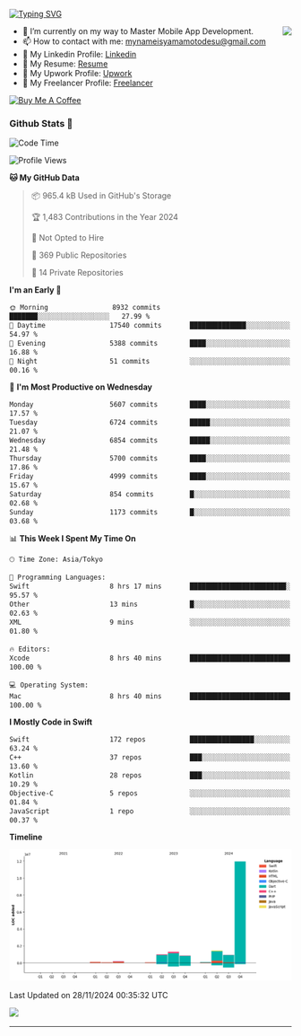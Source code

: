 
[![Typing SVG](https://readme-typing-svg.demolab.com/?lines=Thank+You+For+Visiting!!;You+Are+Welcome✨;I+am+Kyo+Yamamoto;Mobile+Developer)](https://git.io/typing-svg)
<p>
<img align="right" src="https://media.giphy.com/media/26ufdb3cYKwbRtYVW/giphy.gif" style="max-width:100%;" height="150px">

- 🌱 I’m currently on my way to Master Mobile App Development.
- 📫 How to contact with me: mynameisyamamotodesu@gmail.com
- 🔗 My Linkedin Profile: [Linkedin](https://www.linkedin.com/in/kyo-yamamoto-a2ab50239)
- 🔗 My Resume: [Resume](https://www.kickresume.com/cv/rNok4e/)
- 🔗 My Upwork Profile: [Upwork](https://www.upwork.com/freelancers/~01aa9115102bb4af25)
- 🔗 My Freelancer Profile: [Freelancer](https://www.freelancer.com/u/yamamotodesu)

<a href="https://www.buymeacoffee.com/kyoyamamoto" target="_blank"><img src="https://cdn.buymeacoffee.com/buttons/default-orange.png" alt="Buy Me A Coffee" height="41" width="174"></a>

### Github Stats 🥇 
<!--START_SECTION:waka-->
![Code Time](http://img.shields.io/badge/Code%20Time-908%20hrs%2016%20mins-blue)

![Profile Views](http://img.shields.io/badge/Profile%20Views-0-blue)

**🐱 My GitHub Data** 

> 📦 965.4 kB Used in GitHub's Storage 
 > 
> 🏆 1,483 Contributions in the Year 2024
 > 
> 🚫 Not Opted to Hire
 > 
> 📜 369 Public Repositories 
 > 
> 🔑 14 Private Repositories 
 > 
**I'm an Early 🐤** 

```text
🌞 Morning                8932 commits        ███████░░░░░░░░░░░░░░░░░░   27.99 % 
🌆 Daytime                17540 commits       ██████████████░░░░░░░░░░░   54.97 % 
🌃 Evening                5388 commits        ████░░░░░░░░░░░░░░░░░░░░░   16.88 % 
🌙 Night                  51 commits          ░░░░░░░░░░░░░░░░░░░░░░░░░   00.16 % 
```
📅 **I'm Most Productive on Wednesday** 

```text
Monday                   5607 commits        ████░░░░░░░░░░░░░░░░░░░░░   17.57 % 
Tuesday                  6724 commits        █████░░░░░░░░░░░░░░░░░░░░   21.07 % 
Wednesday                6854 commits        █████░░░░░░░░░░░░░░░░░░░░   21.48 % 
Thursday                 5700 commits        ████░░░░░░░░░░░░░░░░░░░░░   17.86 % 
Friday                   4999 commits        ████░░░░░░░░░░░░░░░░░░░░░   15.67 % 
Saturday                 854 commits         █░░░░░░░░░░░░░░░░░░░░░░░░   02.68 % 
Sunday                   1173 commits        █░░░░░░░░░░░░░░░░░░░░░░░░   03.68 % 
```


📊 **This Week I Spent My Time On** 

```text
🕑︎ Time Zone: Asia/Tokyo

💬 Programming Languages: 
Swift                    8 hrs 17 mins       ████████████████████████░   95.57 % 
Other                    13 mins             █░░░░░░░░░░░░░░░░░░░░░░░░   02.63 % 
XML                      9 mins              ░░░░░░░░░░░░░░░░░░░░░░░░░   01.80 % 

🔥 Editors: 
Xcode                    8 hrs 40 mins       █████████████████████████   100.00 % 

💻 Operating System: 
Mac                      8 hrs 40 mins       █████████████████████████   100.00 % 
```

**I Mostly Code in Swift** 

```text
Swift                    172 repos           ████████████████░░░░░░░░░   63.24 % 
C++                      37 repos            ███░░░░░░░░░░░░░░░░░░░░░░   13.60 % 
Kotlin                   28 repos            ███░░░░░░░░░░░░░░░░░░░░░░   10.29 % 
Objective-C              5 repos             ░░░░░░░░░░░░░░░░░░░░░░░░░   01.84 % 
JavaScript               1 repo              ░░░░░░░░░░░░░░░░░░░░░░░░░   00.37 % 
```



**Timeline**

![Lines of Code chart](https://raw.githubusercontent.com/YamamotoDesu/YamamotoDesu/main/assets/bar_graph.png)


 Last Updated on 28/11/2024 00:35:32 UTC
<!--END_SECTION:waka-->

![](https://github-profile-summary-cards.vercel.app/api/cards/profile-details?username=YamamotoDesu&theme=vue)

----
